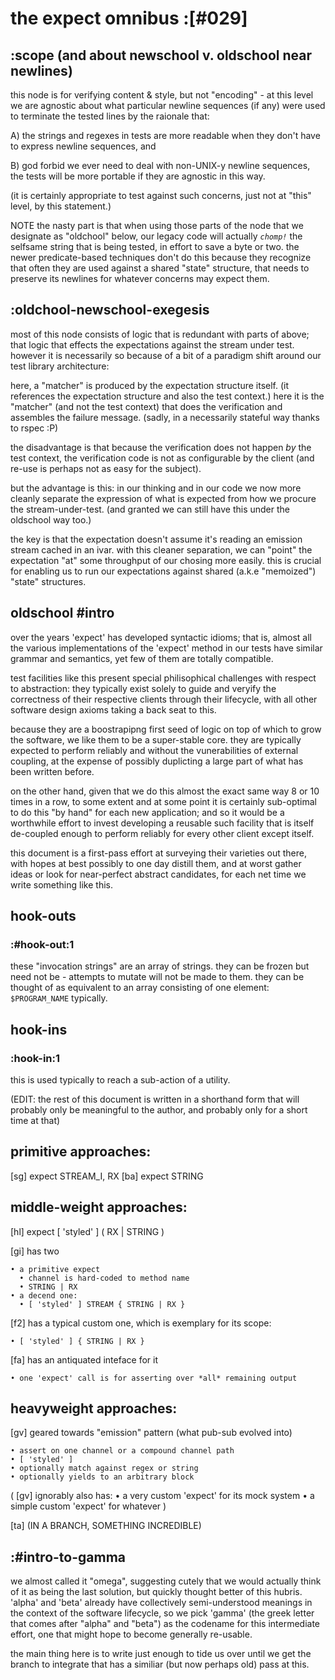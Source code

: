 # the expect omnibus :[#029]

## :scope (and about newschool v. oldschool near newlines)

this node is for verifying content & style, but not "encoding" - at
this level we are agnostic about what particular newline sequences
(if any) were used to terminate the tested lines by the raionale that:

  A) the strings and regexes in tests are more readable when they
     don't have to express newline sequences, and

  B) god forbid we ever need to deal with non-UNIX-y newline sequences,
     the tests will be more portable if they are agnostic in this way.

(it is certainly appropriate to test against such concerns, just not
at "this" level, by this statement.)

NOTE the nasty part is that when using those parts of the node that we
designate as "oldchool" below, our legacy code will actually *`chomp!`*
the selfsame string that is being tested, in effort to save a byte or
two. the newer predicate-based techniques don't do this because they
recognize that often they are used against a shared "state" structure,
that needs to preserve its newlines for whatever concerns may expect
them.




## :oldchool-newschool-exegesis

most of this node consists of logic that is redundant with parts of
above; that logic that effects the expectations against the stream
under test. however it is necessarily so because of a bit of a
paradigm shift around our test library architecture:

here, a "matcher" is produced by the expectation structure itself.
(it references the expectation structure and also the test context.)
here it is the "matcher" (and not the test context) that does the
verification and assembles the failure message. (sadly, in a
necessarily stateful way thanks to rspec :P)

the disadvantage is that because the verification does not happen
*by* the test context, the verification code is not as configurable
by the client (and re-use is perhaps not as easy for the subject).

but the advantage is this: in our thinking and in our code we now
more cleanly separate the expression of what is expected from how
we procure the stream-under-test. (and granted we can still have
this under the oldschool way too.)

the key is that the expectation doesn't assume it's reading an
emission stream cached in an ivar. with this cleaner separation,
we can "point" the expectation "at" some throughput of our chosing
more easily. this is crucial for enabling us to run our expectations
against shared (a.k.e "memoized") "state" structures.




## oldschool #intro

over the years 'expect' has developed syntactic idioms; that is, almost all
the various implementations of the 'expect' method in our tests have similar
grammar and semantics, yet few of them are totally compatible.

test facilities like this present special philisophical challenges with
respect to abstraction: they typically exist solely to guide and veryify the
correctness of their respective clients through their lifecycle, with all
other software design axioms taking a back seat to this.

because they are a boostrapipng first seed of logic on top of which to grow
the software, we like them to be a super-stable core. they are typically
expected to perform reliably and without the vunerabilities of external
coupling, at the expense of possibly duplicting a large part of what has
been written before.

on the other hand, given that we do this almost the exact same way 8 or 10
times in a row, to some extent and at some point it is certainly sub-optimal
to do this "by hand" for each new application; and so it would be a worthwhile
effort to invest developing a reusable such facility that is itself de-coupled
enough to perform reliably for every other client except itself.

this document is a first-pass effort at surveying their varieties out there,
with hopes at best possibly to one day distill them, and at worst gather
ideas or look for near-perfect abstract candidates, for each net time we
write something like this.




## hook-outs

### :#hook-out:1

these "invocation strings" are an array of strings. they can be frozen
but need not be - attempts to mutate will not be made to them. they can
be thought of as equivalent to an array consisting of one element:
`$PROGRAM_NAME` typically.




## hook-ins

### :hook-in:1

this is used typically to reach a sub-action of a utility.





(EDIT: the rest of this document is written in a shorthand form that will
probably only be meaningful to the author, and probably only for a short time
at that)


## primitive approaches:

  [sg] expect STREAM_I, RX
  [ba] expect STRING



## middle-weight approaches:

  [hl] expect [ 'styled' ] ( RX | STRING )

  [gi] has two

    • a primitive expect
      • channel is hard-coded to method name
      • STRING | RX
    • a decend one:
      • [ 'styled' ] STREAM { STRING | RX }


  [f2] has a typical custom one, which is exemplary for its scope:

    • [ 'styled' ] { STRING | RX }


  [fa] has an antiquated inteface for it

    • one 'expect' call is for asserting over *all* remaining output


## heavyweight approaches:


  [gv]  geared towards "emission" pattern (what pub-sub evolved into)

    • assert on one channel or a compound channel path
    • [ 'styled' ]
    • optionally match against regex or string
    • optionally yields to an arbitrary block

   ( [gv] ignorably also has:
       • a very custom 'expect' for its mock system
       • a simple custom 'expect' for whatever )

  [ta] (IN A BRANCH, SOMETHING INCREDIBLE)



## :#intro-to-gamma

we almost called it "omega", suggesting cutely that we would actually think
of it as being the last solution, but quickly thought better of this hubris.
'alpha' and 'beta' already have collectively semi-understood meanings in the
context of the software lifecycle, so we pick 'gamma' (the greek letter that
comes after "alpha" and "beta") as the codename for this intermediate effort,
one that might hope to become generally re-usable.

the main thing here is to write just enough to tide us over until we get
the branch to integrate that has a similiar (but now perhaps old) pass
at this.
